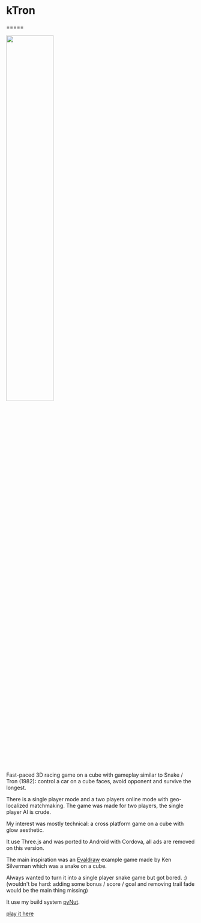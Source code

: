 # kTron
=====

[<img src="http://i3.ytimg.com/vi/nq9zLgVfQxQ/maxresdefault.jpg" width="50%">](https://youtu.be/nq9zLgVfQxQ)

Fast-paced 3D racing game on a cube with gameplay similar to Snake / Tron (1982): control a car on a cube faces, avoid opponent and survive the longest.

There is a single player mode and a two players online mode with geo-localized matchmaking. The game was made for two players, the single player AI is crude.

My interest was mostly technical: a cross platform game on a cube with glow aesthetic.

It use Three.js and was ported to Android with Cordova, all ads are removed on this version.

The main inspiration was an [Evaldraw](http://advsys.net/ken/download.htm#evaldraw) example game made by Ken Silverman which was a snake on a cube.

Always wanted to turn it into a single player snake game but got bored. :) (wouldn't be hard: adding some bonus / score / goal and removing trail fade would be the main thing missing)

It use my build system [pyNut](https://github.com/grz0zrg/pynut).

[play it here](https://onirom.fr/get/ktron/index.html)